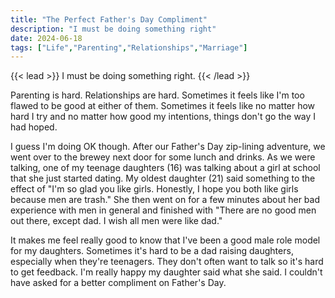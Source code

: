 ```yaml
---
title: "The Perfect Father's Day Compliment"
description: "I must be doing something right"
date: 2024-06-18
tags: ["Life","Parenting","Relationships","Marriage"]
---
```

{{< lead >}}
I must be doing something right.
{{< /lead >}}

Parenting is hard. Relationships are hard. Sometimes it feels like I'm too flawed to be good at either of them. Sometimes it feels like no matter how hard I try and no matter how good my intentions, things don't go the way I had hoped.

I guess I'm doing OK though. After our Father's Day zip-lining adventure, we went over to the brewey next door for some lunch and drinks. As we were talking, one of my teenage daughters (16) was talking about a girl at school that she just started dating. My oldest daughter (21) said something to the effect of "I'm so glad you like girls. Honestly, I hope you both like girls because men are trash." She then went on for a few minutes about her bad experience with men in general and finished with "There are no good men out there, except dad. I wish all men were like dad."

It makes me feel really good to know that I've been a good male role model for my daughters. Sometimes it's hard to be a dad raising daughters, especially when they're teenagers. They don't often want to talk so it's hard to get feedback. I'm really happy my daughter said what she said. I couldn't have asked for a better compliment on Father's Day.